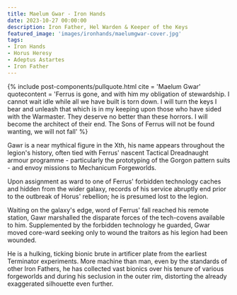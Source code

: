 ```yaml
---
title: Maelum Gwar - Iron Hands
date: 2023-10-27 00:00:00
description: Iron Father, Hel Warden & Keeper of the Keys
featured_image: 'images/ironhands/maelumgwar-cover.jpg'
tags:
- Iron Hands
- Horus Heresy
- Adeptus Astartes
- Iron Father
---
```


 {% include post-components/pullquote.html
	cite = 'Maelum Gwar'
	quotecontent = 'Ferrus is gone, and with him my obligation of stewardship. I cannot wait idle while all we have built is torn down. I will turn the keys I bear and unleash that which is in my keeping upon those who have sided with the Warmaster. They deserve no better than these horrors. I will become the architect of their end. The Sons of Ferrus will not be found wanting, we will not fall'
%}

Gawr is a near mythical figure in the Xth, his name appears throughout the legion's history, often tied with Ferrus' nascent Tactical Dreadnaught armour programme - particularly the prototyping of the Gorgon pattern suits - and envoy missions to Mechanicum Forgeworlds.

Upon assignment as ward to one of Ferrus' forbidden technology caches and hidden from the wider galaxy, records of his service abruptly end prior to the outbreak of Horus' rebellion; he is presumed lost to the legion. 

Waiting on the galaxy's edge, word of Ferrus' fall reached his remote station, Gawr marshalled the disparate forces of the tech-covens available to him. Supplemented by the forbidden technology he guarded, Gwar moved core-ward seeking only to wound the traitors as his legion had been wounded. 

He is a hulking, ticking bionic brute in artificer plate from the earliest Terminator experiments. More machine than man, even by the standards of other Iron Fathers, he has collected vast bionics over his tenure of various forgeworlds and during his seclusion in the outer rim, distorting the already exaggerated silhouette even further.

